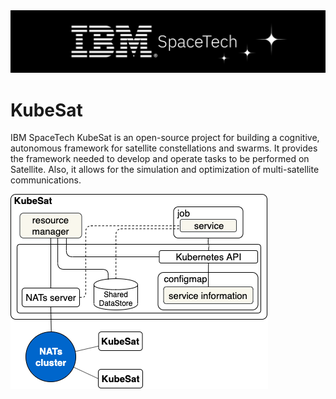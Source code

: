 <img src="assets/IBMSpaceTechStarLogo.png" width="900">

# KubeSat
IBM SpaceTech KubeSat is an open-source project for building a cognitive, autonomous framework for satellite constellations and swarms. It provides the framework needed to develop and operate tasks to be performed on Satellite. Also, it allows for the simulation and optimization of multi-satellite communications.

![KubeSat architecture](assets/kubesat-diagram.png)

